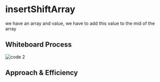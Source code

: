 # insertShiftArray
we have an array and value, we have to add this value to the mid of the array

## Whiteboard Process
![code 2](/array-insert-shift/Shift-array.PNG)

## Approach & Efficiency
<!-- What approach did you take? Discuss Why. What is the Big O space/time for this approach? -->
